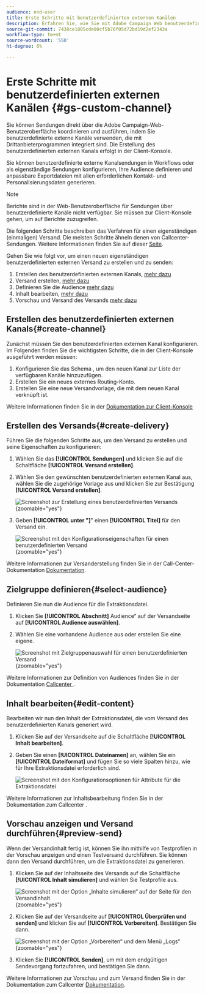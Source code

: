 ```yaml
---
audience: end-user
title: Erste Schritte mit benutzerdefinierten externen Kanälen
description: Erfahren Sie, wie Sie mit Adobe Campaign Web benutzerdefinierte Sendungen für externe Kanäle erstellen und senden
source-git-commit: 7438ce1805cde00cf5b76f05d72bd19d2ef2343a
workflow-type: tm+mt
source-wordcount: '550'
ht-degree: 6%

---
```


# Erste Schritte mit benutzerdefinierten externen Kanälen {#gs-custom-channel}

Sie können Sendungen direkt über die Adobe Campaign-Web-Benutzeroberfläche koordinieren und ausführen, indem Sie benutzerdefinierte externe Kanäle verwenden, die mit Drittanbieterprogrammen integriert sind. Die Erstellung des benutzerdefinierten externen Kanals erfolgt in der Client-Konsole.

Sie können benutzerdefinierte externe Kanalsendungen in Workflows oder als eigenständige Sendungen konfigurieren, Ihre Audience definieren und anpassbare Exportdateien mit allen erforderlichen Kontakt- und Personalisierungsdaten generieren.

>[!NOTE]
>
>Berichte sind in der Web-Benutzeroberfläche für Sendungen über benutzerdefinierte Kanäle nicht verfügbar. Sie müssen zur Client-Konsole gehen, um auf Berichte zuzugreifen.

Die folgenden Schritte beschreiben das Verfahren für einen eigenständigen (einmaligen) Versand. Die meisten Schritte ähneln denen von Callcenter-Sendungen. Weitere Informationen finden Sie auf dieser [Seite](../call-center/create-call-center.md).

Gehen Sie wie folgt vor, um einen neuen eigenständigen benutzerdefinierten externen Versand zu erstellen und zu senden:

1. Erstellen des benutzerdefinierten externen Kanals, [mehr dazu](#create-channel)
1. Versand erstellen, [mehr dazu](#create-delivery)
1. Definieren Sie die Audience [mehr dazu](#select-audience)
1. Inhalt bearbeiten, [mehr dazu](#edit-content)
1. Vorschau und Versand des Versands [mehr dazu](#preview-send)

## Erstellen des benutzerdefinierten externen Kanals{#create-channel}

Zunächst müssen Sie den benutzerdefinierten externen Kanal konfigurieren. Im Folgenden finden Sie die wichtigsten Schritte, die in der Client-Konsole ausgeführt werden müssen:

1. Konfigurieren Sie das Schema , um den neuen Kanal zur Liste der verfügbaren Kanäle hinzuzufügen.
1. Erstellen Sie ein neues externes Routing-Konto.
1. Erstellen Sie eine neue Versandvorlage, die mit dem neuen Kanal verknüpft ist.

Weitere Informationen finden Sie in der [Dokumentation zur Client-Konsole](https://experienceleague.adobe.com/docs/campaign/campaign-v8/send/custom-channel.html)

## Erstellen des Versands{#create-delivery}

Führen Sie die folgenden Schritte aus, um den Versand zu erstellen und seine Eigenschaften zu konfigurieren:

1. Wählen Sie das **[!UICONTROL Sendungen]** und klicken Sie auf die Schaltfläche **[!UICONTROL Versand erstellen]**.

1. Wählen Sie den gewünschten benutzerdefinierten externen Kanal aus, wählen Sie die zugehörige Vorlage aus und klicken Sie zur Bestätigung **[!UICONTROL Versand erstellen]**.

   ![Screenshot zur Erstellung eines benutzerdefinierten Versands](assets/cus-create.png){zoomable="yes"}


1. Geben **[!UICONTROL unter &quot;]**&quot; einen **[!UICONTROL Titel]** für den Versand ein.

   ![Screenshot mit den Konfigurationseigenschaften für einen benutzerdefinierten Versand](assets/cus-properties.png){zoomable="yes"}

Weitere Informationen zur Versanderstellung finden Sie in der Call-Center-Dokumentation [Dokumentation](../call-center/create-call-center.md#create-delivery).

## Zielgruppe definieren{#select-audience}

Definieren Sie nun die Audience für die Extraktionsdatei.

1. Klicken Sie **[!UICONTROL Abschnitt]** Audience“ auf der Versandseite auf **[!UICONTROL Audience auswählen]**.

1. Wählen Sie eine vorhandene Audience aus oder erstellen Sie eine eigene.

   ![Screenshot mit Zielgruppenauswahl für einen benutzerdefinierten Versand](assets/cc-audience2.png){zoomable="yes"}

Weitere Informationen zur Definition von Audiences finden Sie in der Dokumentation [ Callcenter ](../call-center/create-call-center.md#select-audience).

## Inhalt bearbeiten{#edit-content}

Bearbeiten wir nun den Inhalt der Extraktionsdatei, die vom Versand des benutzerdefinierten Kanals generiert wird.

1. Klicken Sie auf der Versandseite auf die Schaltfläche **[!UICONTROL Inhalt bearbeiten]**.

1. Geben Sie einen **[!UICONTROL Dateinamen]** an, wählen Sie ein **[!UICONTROL Dateiformat]** und fügen Sie so viele Spalten hinzu, wie für Ihre Extraktionsdatei erforderlich sind.

   ![Screenshot mit den Konfigurationsoptionen für Attribute für die Extraktionsdatei](assets/cc-content-attributes.png)

Weitere Informationen zur Inhaltsbearbeitung finden Sie in der Dokumentation zum Callcenter [](../call-center/create-call-center.md#edit-content).

## Vorschau anzeigen und Versand durchführen{#preview-send}

Wenn der Versandinhalt fertig ist, können Sie ihn mithilfe von Testprofilen in der Vorschau anzeigen und einen Testversand durchführen. Sie können dann den Versand durchführen, um die Extraktionsdatei zu generieren.

1. Klicken Sie auf der Inhaltsseite des Versands auf die Schaltfläche **[!UICONTROL Inhalt simulieren]** und wählen Sie Testprofile aus.

   ![Screenshot mit der Option „Inhalte simulieren“ auf der Seite für den Versandinhalt](assets/cus-simulate.png){zoomable="yes"}

1. Klicken Sie auf der Versandseite auf **[!UICONTROL Überprüfen und senden]** und klicken Sie auf **[!UICONTROL Vorbereiten]**. Bestätigen Sie dann.

   ![Screenshot mit der Option „Vorbereiten“ und dem Menü „Logs“](assets/cus-prepare.png){zoomable="yes"}

1. Klicken Sie **[!UICONTROL Senden]**, um mit dem endgültigen Sendevorgang fortzufahren, und bestätigen Sie dann.

Weitere Informationen zur Vorschau und zum Versand finden Sie in der Dokumentation zum Callcenter [Dokumentation](../call-center/create-call-center.md#preview-send).

